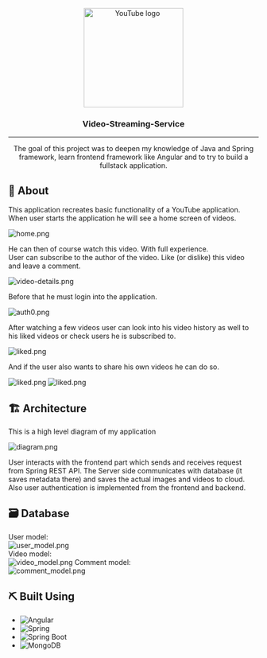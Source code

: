 <p align="center">
  <a href="https://www.youtube.com/" rel="noopener">
 <img width=200px height=200px src="https://upload.wikimedia.org/wikipedia/commons/b/b8/YouTube_Logo_2017.svg" alt="YouTube logo"></a>
</p>

<h3 align="center">Video-Streaming-Service</h3>


---

<p align="center">
    The goal of this project was to deepen my knowledge of Java and Spring framework,      
    learn frontend framework like Angular and to try to build a fullstack application.
    <br> 
</p>


## 🧐 About

This application recreates basic functionality of a YouTube application.  
When user starts the application he will see a home screen of videos.    

![home.png](Frontend/video-streaming-service-ui/src/assets/pictures/home.png)

He can then of course watch this video. With full experience.  
User can subscribe to the author of the video. Like (or dislike) this video and leave a comment.  

![video-details.png](Frontend/video-streaming-service-ui/src/assets/pictures/video-details.png)

Before that he must login into the application.  

![auth0.png](Frontend/video-streaming-service-ui/src/assets/pictures/auth0.png)

After watching a few videos user can look into his video history as well to his liked videos or check users he is subscribed to.  

![liked.png](Frontend/video-streaming-service-ui/src/assets/pictures/liked.png)

And if the user also wants to share his own videos he can do so.

![liked.png](Frontend/video-streaming-service-ui/src/assets/pictures/upload-video.png)
![liked.png](Frontend/video-streaming-service-ui/src/assets/pictures/save-video-details.png)



## 🏗️ Architecture

This is a high level diagram of my application

![diagram.png](Frontend/video-streaming-service-ui/src/assets/pictures/diagram.png)

User interacts with the frontend part which sends and receives request from Spring REST API.
The Server side communicates with database (it saves metadata there) and saves the actual images and videos to cloud.
Also user authentication is implemented from the frontend and backend.

## 🗃️ Database

User model:  
![user_model.png](Frontend/video-streaming-service-ui/src/assets/pictures/user_model.png)  
Video model:  
![video_model.png](Frontend/video-streaming-service-ui/src/assets/pictures/video_model.png)
Comment model:  
![comment_model.png](Frontend/video-streaming-service-ui/src/assets/pictures/comment_model.png)

## ⛏️ Built Using
-   ![Angular](https://img.shields.io/badge/Angular-%23DD0031.svg?style=for-the-badge&logo=angular&logoColor=white)
-   ![Spring](https://img.shields.io/badge/Spring-%236DB33F.svg?&style=for-the-badge&logo=spring&logoColor=white)
-    ![Spring Boot](https://img.shields.io/badge/Spring_Boot-%236DB33F.svg?&style=for-the-badge&logo=spring-boot&logoColor=white)
-   ![MongoDB](https://img.shields.io/badge/MongoDB-%2347A248.svg?&style=for-the-badge&logo=mongodb&logoColor=white)
